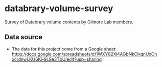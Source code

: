 # databrary-volume-survey

Survey of Databrary volume contents by Gilmore Lab members.

## Data source

- The data for this project come from a Google sheet: <https://docs.google.com/spreadsheets/d/1WXY82Xi4AGbNkClkqnUxCnxcrdnwLKU6Ki-9L9e3TbU/edit?usp=sharing>
